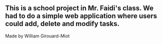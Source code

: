 This is a school project in Mr. Faidi's class. We had to do a simple web application where users could add, delete and modify tasks.
----------------------------
Made by William Girouard-Miot
